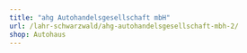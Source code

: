 ```yaml
---
title: "ahg Autohandelsgesellschaft mbH"
url: /lahr-schwarzwald/ahg-autohandelsgesellschaft-mbh-2/
shop: Autohaus
---
```

